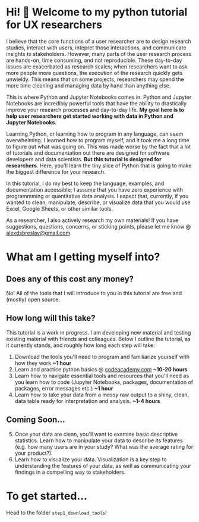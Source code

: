 # Hi! :wave: Welcome to my python tutorial for UX researchers

I believe that the core functions of a user researcher are to design research studies, interact with users, intepret those interactions, and communicate insights to stakeholders. However, many parts of the user research process are hands-on, time consuming, and not reproducible. These day-to-day issues are exacerbated as research scales; when researchers want to ask more people more questions, the execution of the research quickly gets unwieldy. This means that on some projects, researchers may spend the more time cleaning and managing data by hand than anything else.

This is where Python and Jupyter Notebooks comes in. Python and Jupyter Notebooks are incredibly powerful tools that have the ability to drastically improve your research processes and day-to-day life. **My goal here is to help user researchers get started working with data in Python and Jupyter Notebooks.** 

Learning Python, or learning how to program in any language, can seem overwhelming. I learned how to program myself, and it took me a long time to figure out what was going on. This was made worse by the fact that a lot of tutorials and documentation out there are designed for software developers and data scientists. **But this tutorial is designed for researchers**. Here, you'll learn the tiny slice of Python that is going to make the biggest difference for your research. 

In this tutorial, I do my best to keep the language, examples, and documentation accessible; I assume that you have zero experience with programmming or quantitative data analysis. I expect that, currently, if you wanted to clean, manipulate, describe, or visualize data that you would use Excel, Google Sheets, or other similar tools.

As a researcher, I also actively research my own materials! If you have suggestions, questions, concerns, or sticking points, please let me know @ alexdsbreslav@gmail.com.

# What am I getting myself into?
## Does any of this cost any money?
No! All of the tools that I will introduce to you in this tutorial are free and (mostly) open source.
## How long will this take?
This tutorial is a work in progress. I am developing new material and testing existing material with friends and colleagues. Below I outline the tutorial, as it currently stands, and roughly how long each step will take:
1. Download the tools you'll need to program and familiarize yourself with how they work **~1 hour**
2. Learn and practice python basics @ [codeacademy.com](https://www.codecademy.com/learn/learn-python) **~10-20 hours**
3. Learn how to navigate essential tools and resources that you'll need as you learn how to code (Jupyter Notebooks, packages, documentation of packages, error messages etc.) **~1 hour**
4. Learn how to take your data from a messy raw output to a shiny, clean, data table ready for interpretation and analysis. **~1-4 hours**
## Coming Soon...
5. Once your data are clean, you'll want to examine basic descriptive statistics. Learn how to manipulate your data to describe its features (e.g. how many users are in your study? What was the average rating for your product?).
6. Learn how to visualize your data. Visualization is a key step to understanding the features of your data, as well as communicating your findings in a compelling way to stakeholders. 

# To get started...
Head to the folder `step1_download_tools`!
